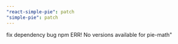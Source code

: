 ```yaml
---
"react-simple-pie": patch
"simple-pie": patch
---
```


fix dependency bug npm ERR! No versions available for pie-math"
